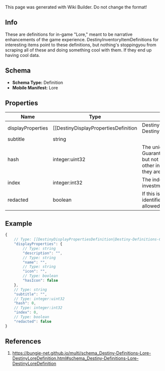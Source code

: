 <span class="wiki-builder">This page was generated with Wiki Builder. Do not change the format!</span>

## Info
These are definitions for in-game &quot;Lore,&quot; meant to be narrative enhancements of the game experience. DestinyInventoryItemDefinitions for interesting items point to these definitions, but nothing's stoppingyou from scraping all of these and doing something cool with them.  If they end up having cool data.

## Schema
* **Schema Type:** Definition
* **Mobile Manifest:** Lore

## Properties
Name | Type | Description
---- | ---- | -----------
displayProperties | [[DestinyDisplayPropertiesDefinition|Destiny-Definitions-Common-DestinyDisplayPropertiesDefinition]]:Definition | 
subtitle | string | 
hash | integer:uint32 | The unique identifier for this entity.  Guaranteed to be unique for the type of entity, but not globally. When entities refer to each other in Destiny content, it is this hash that they are referring to.
index | integer:int32 | The index of the entity as it was found in the investment tables.
redacted | boolean | If this is true, then there is an entity with this identifier/type combination, but BNet isnot yet allowed to show it.  Sorry!

## Example
```javascript
{
    // Type: [[DestinyDisplayPropertiesDefinition|Destiny-Definitions-Common-DestinyDisplayPropertiesDefinition]]:Definition
    "displayProperties": {
        // Type: string
        "description": "",
        // Type: string
        "name": "",
        // Type: string
        "icon": "",
        // Type: boolean
        "hasIcon": false
    },
    // Type: string
    "subtitle": "",
    // Type: integer:uint32
    "hash": 0,
    // Type: integer:int32
    "index": 0,
    // Type: boolean
    "redacted": false
}

```

## References
1. https://bungie-net.github.io/multi/schema_Destiny-Definitions-Lore-DestinyLoreDefinition.html#schema_Destiny-Definitions-Lore-DestinyLoreDefinition

